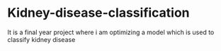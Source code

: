 # Kidney-disease-classification
It is a final year project where i am optimizing a model which is used to classify kidney disease 
